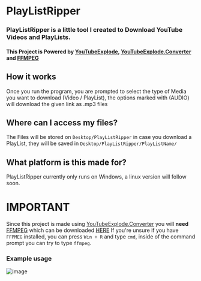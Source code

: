 # PlayListRipper
### PlayListRipper is a little tool I created to Download YouTube Videos and PlayLists.

#### This Project is Powered by [YouTubeExplode](https://github.com/Tyrrrz/YoutubeExplode), [YouTubeExplode.Converter](https://www.nuget.org/packages/YoutubeExplode.Converter) and [FFMPEG](https://ffmpeg.org)

## How it works
Once you run the program, you are prompted to select the type of Media you want to download (Video / PlayList), the options marked with (AUDIO) will download the given link as .mp3 files
## Where can I access my files?
The Files will be stored on `Desktop/PlayListRipper` in case you download a PlayList, they will be saved in `Desktop/PlayListRipper/PlayListName/`
## What platform is this made for?
PlayListRipper currently only runs on Windows, a linux version will follow soon.

# IMPORTANT
Since this project is made using [YouTubeExplode.Converter](https://www.nuget.org/packages/YoutubeExplode.Converter) you will **need** [FFMPEG](https://ffmpeg.org) which can be downloaded [HERE](https://ffbinaries.com/downloads)
If you're unsure if you have `FFPMEG` installed, you can press `Win + R` and type `cmd`, inside of the command prompt you can try to type `ffmpeg`.

### Example usage
![image](https://user-images.githubusercontent.com/61352968/168492164-b94594c9-c6fa-4fcd-9fec-cf0984cda6fa.png)

